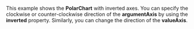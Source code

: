 This example shows the **PolarChart** with inverted axes. You can specify the clockwise or&nbsp;counter-clockwise direction of&nbsp;the **argumentAxis** by&nbsp;using the **inverted** property. Similarly, you can change the direction of&nbsp;the **valueAxis**.